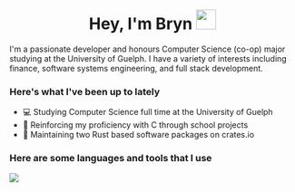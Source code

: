 <h1 align="center">Hey, I'm Bryn <img src="https://media.giphy.com/media/hvRJCLFzcasrR4ia7z/giphy.gif" width="35"></h1>

I'm a passionate developer and honours Computer Science (co-op) major studying at the University of Guelph. I have a variety of interests including finance, software systems engineering, and full stack development.

<h3>Here's what I've been up to lately</h3>

- 💻 Studying Computer Science full time at the University of Guelph
- 👾 Reinforcing my proficiency with C through school projects
- 🦀 Maintaining two Rust based software packages on crates.io
  
<h3>Here are some languages and tools that I use</h3>

<p>
  <a href="https://skillicons.dev">
    <img src="https://skillicons.dev/icons?i=c,cs,java,rust,python,ts,nodejs,react,tailwind,html,css,mongodb,docker,git" />
  </a>
</p>
